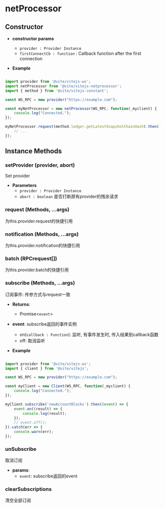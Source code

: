 # netProcessor

## Constructor

- **constructor params**
    - `provider : Provider Instance`
    - `firstConnectCb : function` : Callback function after the first connection

- **Example**

```javascript

import provider from '@vite/vitejs-ws';
import netProcessor from '@vite/vitejs-netprocessor';
import { method } from '@vite/vitejs-constant';

const WS_RPC = new provider("https://example.com");

const myNetProcessor = new netProcessor(WS_RPC, function(_myclient) {
    console.log("Connected.");
});

myNetProcessor.request(method.ledger.getLatestSnapshotChainHash).then(() => {
    // ...
});
```

## Instance Methods

### setProvider (provider, abort)
Set provider

- **Parameters**
    * `provider : Provider Instance`
    * `abort : boolean` 是否打断原有provider的残余请求

### request (Methods, ...args)
为this.provider.request的快捷引用

### notification (Methods, ...args)
为this.provider.notification的快捷引用

### batch (RPCrequest[])
为this.provider.batch的快捷引用

### subscribe (Methods, ...args)
订阅事件: 传参方式与request一致

- **Returns**:
    - Promise<`event`>

- **event**: subscribe返回的事件实例
    - on(`callback : Function`): 监听, 有事件发生时, 传入结果到callback函数
    - off: 取消监听

- **Example**

```javascript

import provider from '@vite/vitejs-ws';
import { client } from '@vite/vitejs';

const WS_RPC = new provider("https://example.com");

const myClient = new Client(WS_RPC, function(_myclient) {
    console.log("Connected.");
});

myClient.subscribe('newAccountBlocks').then((event) => {
    event.on((result) => {
        console.log(result);
    });
    // event.off();
}).catch(err => {
    console.warn(err);
});

```

### unSubscribe
取消订阅

- **params**: 
  * `event`: subscribe返回的event

### clearSubscriptions
清空全部订阅
